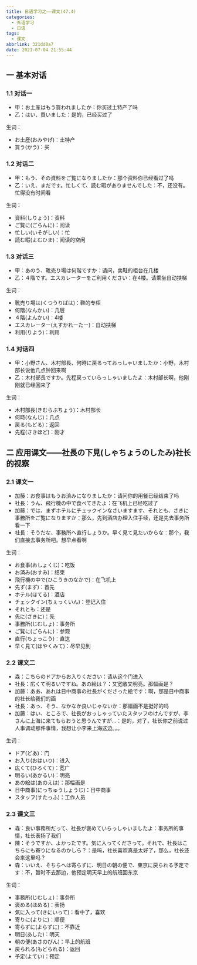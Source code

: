 ```yaml
---
title: 日语学习之——课文(47.4)
categories:
  - 外语学习
  - 日语
tags:
  - 课文
abbrlink: 321dd0a7
date: 2021-07-04 21:55:44
---
```

## 一 基本对话

### 1.1 对话一

* 甲：お土産はもう買われましたか：你买过土特产了吗
* 乙：はい、買いました：是的，已经买过了

<!--more-->

生词：

* お土産(おみやげ)：土特产
* 買う(かう)：买

### 1.2 对话二

* 甲：もう、その資料をご覧になりましたか：那个资料你已经看过了吗
* 乙：いえ、まだです。忙しくて、読む暇がありませんでした：不，还没有。忙得没有时间看

生词：

* 資料(しりょう)：资料
* ご覧に(ごらんに)：阅读
* 忙しい(いそがしい)：忙
* 読む暇(よむひま)：阅读的空闲

### 1.3 对话三

* 甲：あのう、靴売り場は何階ですか：请问，卖鞋的柜台在几楼
* 乙：４階です。エスカレーターをご利用ください：在4楼。请乘坐自动扶梯

生词：

* 靴売り場は(くつうりばは)：鞋的专柜
* 何階(なんかい)：几层
* ４階(よんかい)：4楼
* エスカレーター(えすかれーたー)：自动扶梯
* 利用(りよう)：利用

### 1.4 对话四

* 甲：小野さん、木村部長、何時に戻るっておっしゃいましたか：小野，木村部长说他几点钟回来啊
* 乙：木村部長ですか。先程戻っていらっしゃいましたよ：木村部长啊，他刚刚就已经回来了

生词：

* 木村部長(きむらぶちょう)：木村部长
* 何時(なんじ)：几点
* 戻る(もどる)：返回
* 先程(さきほど)：刚才

## 二 应用课文——社長の下見(しゃちょうのしたみ)社长的视察

### 2.1 课文一

* 加藤：お食事はもうお済みになりましたか：请问你的用餐已经结束了吗
* 社長：うん、飛行機の中で食べてきたよ：在飞机上已经吃过了
* 加藤：では、まずホテルにチェックインなさいますます、それとも、さきに事務所をご覧になりますか：那么，先到酒店办理入住手续，还是先去事务所看一下
* 社長：そうだな、事務所へ直行しょうか。早く見て見たいからな：那个，我们直接去事务所吧。想早点看啊

生词：

* お食事(おしょくじ)：吃饭
* お済み(おすみ)：结束
* 飛行機の中で(ひこうきのなかで)：在飞机上
* 先ず(まず)：首先
* ホテル(ほてる)：酒店
* チェックイン(ちぇっくいん)：登记入住
* それとも：还是
* 先に(さきに)：先
* 事務所(じむしょ)：事务所
* ご覧に(ごらんに)：参观
* 直行(ちょっこう)：直达
* 早く見て(はやくみて)：尽早见到

### 2.2 课文二

* 森：こちらのドアからお入りください：请从这个门进入
* 社長：広くて明るいですね。あの絵は？：又宽敞又明亮。那幅画是？
* 加藤：ああ、あれは日中商事の社長がくださった絵です：啊，那是日中商事的社长给我们的画
* 社長：あっ、そう、なかなか良いじゃないか：那幅画不是挺好的吗
* 加藤：はい、ところで、社長がおっしゃっていたスタッフのけんですが、李さんに上海に来てもらおうと思うんですが...：是的，对了，社长你之前说过人事调动那件事情，我想让小李来上海这边。。。

生词：

* ドア(どあ)：门
* お入り(おはいり)：进入
* 広くて(ひろくて)：宽广
* 明るい(あかるい)：明亮
* あの絵は(あのえは)：那幅画是
* 日中商事(にっちゅうしょうじ)：日中商事
* スタッフ(すたっふ)：工作人员

### 2.3 课文三

* 森：良い事務所だって、社長が褒めていらっしゃいましたよ：事务所的事情，社长表扬了我们
* 陳：そうですか、よかったです。気に入ってくださって。それで、社長はこちらにも寄りになるのかしら？：是吗，社长喜欢真是太好了，那么，社长还会来这里吗？
* 森：いいえ、そちらへは寄らずに、明日の朝の便で、東京に戻られる予定です：不，暂时不去那边，他预定明天早上的航班回东京

生词：

* 事務所(じむしょ)：事务所
* 褒める(ほめる)：表扬
* 気に入って(きにいって)：看中了，喜欢
* 寄りに(よりに)：顺便
* 寄らずに(よらずに)：不靠近
* 明日(あした)：明天
* 朝の便(あさのびん)：早上的航班
* 戻られる(もどられる)：返回
* 予定(よてい)：预定
